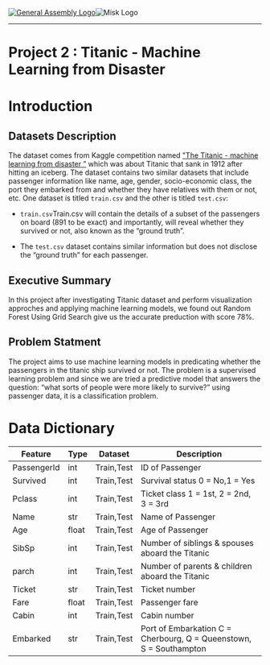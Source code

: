 [![General Assembly Logo](https://camo.githubusercontent.com/1a91b05b8f4d44b5bbfb83abac2b0996d8e26c92/687474703a2f2f692e696d6775722e636f6d2f6b6538555354712e706e67)](https://generalassemb.ly/education/web-development-immersive)![Misk Logo](https://i.ibb.co/KmXhJbm/Webp-net-resizeimage-1.png)

---
# Project 2 : Titanic - Machine Learning from Disaster



# Introduction 

## Datasets Description 

The dataset comes from Kaggle competition named ["The Titanic - machine learning from disaster ”](https://www.kaggle.com/c/titanic/data) which was about Titanic that sank in 1912 after hitting an iceberg. The dataset contains two similar datasets that include passenger information like name, age, gender, socio-economic class, the port they embarked from and whether they have relatives with them or not, etc. 
One dataset is titled `train.csv` and the other is titled `test.csv`:
- `train.csv`Train.csv will contain the details of a subset of the passengers on board (891 to be exact) and importantly, will reveal whether they survived or not, also known as the “ground truth”.

- The `test.csv` dataset contains similar information but does not disclose the “ground truth” for each passenger.

## Executive Summary
In this project after investigating Titanic dataset and perform visualization approches and applying machine learning models, we found out Random Forest Using Grid Search give us the accurate preduction with score 78%.


## Problem Statment
The project aims to use machine learning models in predicating whether the passengers in the titanic ship survived or not. The problem is a supervised learning problem and since we are tried a predictive model that answers the question: “what sorts of people were more likely to survive?” using passenger data, it is a classification problem.


# Data Dictionary

|Feature|Type|Dataset|Description|
|---|---|---|---|
|PassengerId|int| Train,Test|ID of Passenger| 
|Survived|int| Train,Test|Survival status 0 = No,1 = Yes|
|Pclass|int| Train,Test|Ticket class	1 = 1st, 2 = 2nd, 3 = 3rd|
|Name|str| Train,Test|Name of Passenger|
|Age|float| Train,Test|Age of Passenger|
|SibSp|int| Train,Test|Number of siblings & spouses aboard the Titanic|
|parch|int| Train,Test|Number of parents & children aboard the Titanic|
|Ticket|str| Train,Test|Ticket number|
|Fare|float| Train,Test|Passenger fare|
|Cabin|int| Train,Test|Cabin number|
|Embarked|str| Train,Test|Port of Embarkation	C = Cherbourg, Q = Queenstown, S = Southampton|

